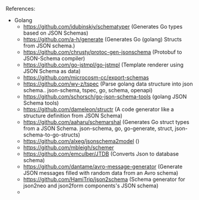 References:
- Golang
    + https://github.com/idubinskiy/schematyper (Generates Go types based on JSON Schemas)
    + https://github.com/a-h/generate (Generates Go (golang) Structs from JSON schema.)
    + https://github.com/chrusty/protoc-gen-jsonschema (Protobuf to JSON-Schema compiler)
    + https://github.com/go-jstmpl/go-jstmpl (Template renderer using JSON Schema as data)
    + https://github.com/microcosm-cc/export-schemas
    + https://github.com/wy-z/tspec (Parse golang data structure into json schema.. json-schema, tspec, go, schema, openapi)
    + https://github.com/schorsch/go-json-schema-tools (golang JSON Schema tools)
    + https://github.com/dameleon/structr (A code generator like a structure definition from JSON Schema)
    + https://github.com/aaharu/schemarshal (Generates Go struct types from a JSON Schema. json-schema, go, go-generate, struct, json-schema-to-go-structs)
    + https://github.com/alxeg/jsonschema2model ()
    + https://github.com/mbleigh/schemer
    + https://github.com/emculber/JTDB (Converts Json to database schema)
    + https://github.com/dantame/avro-message-generator (Generate JSON messages filled with random data from an Avro schema)
    + https://github.com/HamiTrip/json2schema (Schema generator for json2neo and json2form components's JSON schema)
    + 
